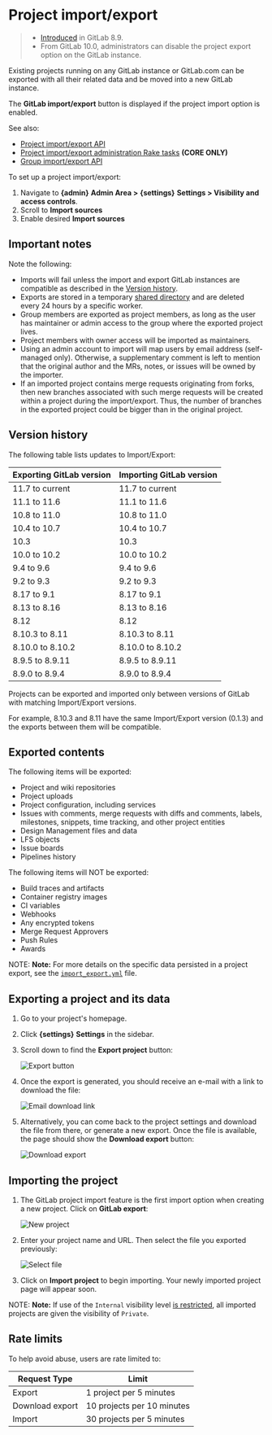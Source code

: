 # Project import/export

> - [Introduced](https://gitlab.com/gitlab-org/gitlab-foss/issues/3050) in GitLab 8.9.
> - From GitLab 10.0, administrators can disable the project export option on the GitLab instance.

Existing projects running on any GitLab instance or GitLab.com can be exported with all their related
data and be moved into a new GitLab instance.

The **GitLab import/export** button is displayed if the project import option is enabled.

See also:

- [Project import/export API](../../../api/project_import_export.md)
- [Project import/export administration Rake tasks](../../../administration/raketasks/project_import_export.md) **(CORE ONLY)**
- [Group import/export API](../../../api/group_import_export.md)

To set up a project import/export:

  1. Navigate to **{admin}** **Admin Area >** **{settings}** **Settings > Visibility and access controls**.
  1. Scroll to **Import sources**
  1. Enable desired **Import sources**

## Important notes

Note the following:

- Imports will fail unless the import and export GitLab instances are
  compatible as described in the [Version history](#version-history).
- Exports are stored in a temporary [shared directory](../../../development/shared_files.md)
  and are deleted every 24 hours by a specific worker.
- Group members are exported as project members, as long as the user has
  maintainer or admin access to the group where the exported project lives.
- Project members with owner access will be imported as maintainers.
- Using an admin account to import will map users by email address (self-managed only).
  Otherwise, a supplementary comment is left to mention that the original author and
  the MRs, notes, or issues will be owned by the importer.
- If an imported project contains merge requests originating from forks,
  then new branches associated with such merge requests will be created
  within a project during the import/export. Thus, the number of branches
  in the exported project could be bigger than in the original project.

## Version history

The following table lists updates to Import/Export:

| Exporting GitLab version   | Importing GitLab version   |
| -------------------------- | -------------------------- |
| 11.7 to current            | 11.7 to current            |
| 11.1 to 11.6               | 11.1 to 11.6               |
| 10.8 to 11.0               | 10.8 to 11.0               |
| 10.4 to 10.7               | 10.4 to 10.7               |
| 10.3                       | 10.3                       |
| 10.0 to 10.2               | 10.0 to 10.2               |
| 9.4 to 9.6                 | 9.4 to 9.6                 |
| 9.2 to 9.3                 | 9.2 to 9.3                 |
| 8.17 to 9.1                | 8.17 to 9.1                |
| 8.13 to 8.16               | 8.13 to 8.16               |
| 8.12                       | 8.12                       |
| 8.10.3 to 8.11             | 8.10.3 to 8.11             |
| 8.10.0 to 8.10.2           | 8.10.0 to 8.10.2           |
| 8.9.5 to 8.9.11            | 8.9.5 to 8.9.11            |
| 8.9.0 to 8.9.4             | 8.9.0 to 8.9.4             |

Projects can be exported and imported only between versions of GitLab with matching Import/Export versions.

For example, 8.10.3 and 8.11 have the same Import/Export version (0.1.3)
and the exports between them will be compatible.

## Exported contents

The following items will be exported:

- Project and wiki repositories
- Project uploads
- Project configuration, including services
- Issues with comments, merge requests with diffs and comments, labels, milestones, snippets, time tracking,
  and other project entities
- Design Management files and data
- LFS objects
- Issue boards
- Pipelines history

The following items will NOT be exported:

- Build traces and artifacts
- Container registry images
- CI variables
- Webhooks
- Any encrypted tokens
- Merge Request Approvers
- Push Rules
- Awards

NOTE: **Note:**
For more details on the specific data persisted in a project export, see the
[`import_export.yml`](https://gitlab.com/gitlab-org/gitlab/blob/master/lib/gitlab/import_export/project/import_export.yml) file.

## Exporting a project and its data

1. Go to your project's homepage.

1. Click **{settings}** **Settings** in the sidebar.

1. Scroll down to find the **Export project** button:

   ![Export button](img/import_export_export_button.png)

1. Once the export is generated, you should receive an e-mail with a link to
   download the file:

   ![Email download link](img/import_export_mail_link.png)

1. Alternatively, you can come back to the project settings and download the
   file from there, or generate a new export. Once the file is available, the page
   should show the **Download export** button:

   ![Download export](img/import_export_download_export.png)

## Importing the project

1. The GitLab project import feature is the first import option when creating a
   new project. Click on **GitLab export**:

   ![New project](img/import_export_new_project.png)

1. Enter your project name and URL. Then select the file you exported previously:

   ![Select file](img/import_export_select_file.png)

1. Click on **Import project** to begin importing. Your newly imported project
   page will appear soon.

NOTE: **Note:**
If use of the `Internal` visibility level
[is restricted](../../../public_access/public_access.md#restricting-the-use-of-public-or-internal-projects),
all imported projects are given the visibility of `Private`.

## Rate limits

To help avoid abuse, users are rate limited to:

| Request Type     | Limit                       |
| ---------------- | --------------------------- |
| Export           | 1 project per 5 minutes     |
| Download export  | 10 projects per 10 minutes  |
| Import           | 30 projects per 5 minutes  |
